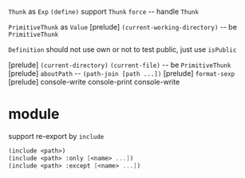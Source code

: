 `Thunk` as `Exp`
`(define)` support `Thunk`
`force` -- handle `Thunk`

`PrimitiveThunk` as `Value`
[prelude] `(current-working-directory)` -- be `PrimitiveThunk`

`Definition` should not use own or not to test public, just use `isPublic`

[prelude] `(current-directory)` `(current-file)` -- be `PrimitiveThunk`
[prelude] `aboutPath` -- `(path-join [path ...])`
[prelude] `format-sexp`
[prelude] console-write console-print console-write

# module

support re-export by `include`

```scheme
(include <path>)
(include <path> :only [<name> ...])
(include <path> :except [<name> ...])
```
